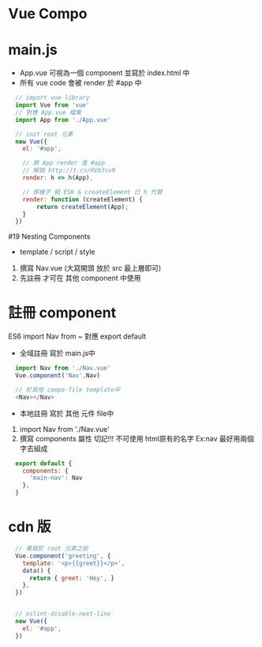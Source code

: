 # Vue Compo

# main.js
* App.vue 可視為一個 component
並寫於 index.html 中
* 所有 vue code 會被 render 於 #app 中
```js
  // import vue library
  import Vue from 'vue'
  // 對應 App.vue 檔案
  import App from './App.vue'

  // init root 元素
  new Vue({
    el: '#app',

    // 將 App render 進 #app
    // 解說 http://t.cn/RVb3svN
    render: h => h(App),

    // 原樣子 經 ES6 & createElement 已 h 代替
    render: function (createElement) {
        return createElement(App);
    }
  })
```

#19 Nesting Components
* template / script / style

1. 撰寫 Nav.vue (大寫開頭 放於 src 最上層即可)
2. 先註冊 才可在 其他 component 中使用

# 註冊 component
ES6 
import Nav from ~ 
對應 export default
* 全域註冊
寫於 main.js中
```js
  import Nav from './Nav.vue'
  Vue.component('Nav',Nav)

  // 於其他 compo-file template中
  <Nav></Nav>
```
* 本地註冊
寫於 其他 元件 file中
1. import Nav from './Nav.vue'
2. 撰寫 components 屬性
切記!!! 不可使用 html原有的名字 Ex:nav
最好用兩個字去組成
```js
  export default {
    components: {
      'main-nav': Nav
    },
  }
```

# cdn 版
```js
  // 需寫於 root 元素之前
  Vue.component('greeting', {
    template: '<p>{{greet}}</p>',
    data() {
      return { greet: 'Hey', }
    },
  })


  // eslint-disable-next-line
  new Vue({
    el: '#app',
  })
```